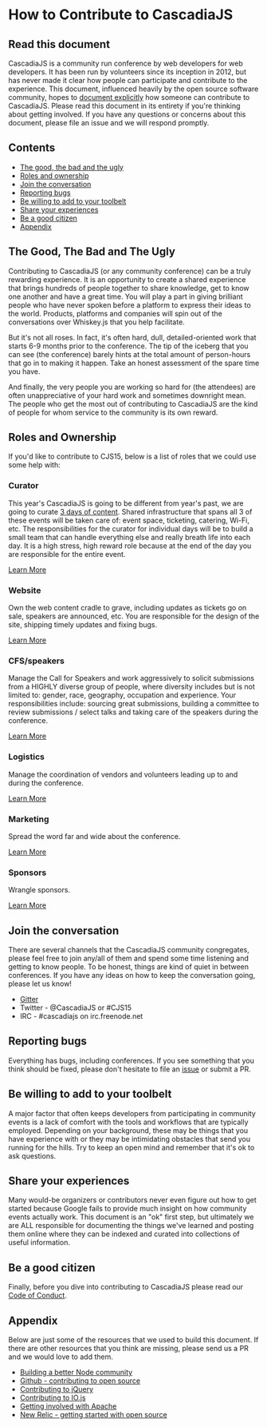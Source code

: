 # How to Contribute to CascadiaJS

## Read this document

CascadiaJS is a community run conference by web developers for web developers. It has been run by volunteers since its inception in 2012, but has never made it clear how people can participate and contribute to the experience. This document, influenced heavily by the open source software community, hopes to [document explicitly](https://medium.com/node-js-javascript/building-a-better-node-community-3f8f45b45cb5#eaf0-117692598f79) how someone can contribute to CascadiaJS. Please read this document in its entirety if you're thinking about getting involved. If you have any questions or concerns about this document, please file an issue and we will respond promptly. 

## Contents
* [The good, the bad and the ugly](#the-good--the-bad-and-the-ugly)
* [Roles and ownership](#roles-and-ownership)
* [Join the conversation](#join-the-conversation)
* [Reporting bugs](#reporting-bugs)
* [Be willing to add to your toolbelt](#be-willing-to-add-to-your-toolbelt)
* [Share your experiences](#share-your-experiences)
* [Be a good citizen ](#be-a-good-citizen)
* [Appendix](#appendix)

## The Good, The Bad and The Ugly

Contributing to CascadiaJS (or any community conference) can be a truly rewarding experience. It is an opportunity to create a shared experience that brings hundreds of people together to share knowledge, get to know one another and have a great time. You will play a part in giving brilliant people who have never spoken before a platform to express their ideas to the world. Products, platforms and companies will spin out of the conversations over Whiskey.js that you help facilitate.

But it's not all roses. In fact, it's often hard, dull, detailed-oriented work that starts 6-9 months prior to the conference. The tip of the iceberg that you can see (the conference) barely hints at the total amount of person-hours that go in to making it happen. Take an honest assessment of the spare time you have. 

And finally, the very people you are working so hard for (the attendees) are often unappreciative of your hard work and sometimes downright mean. The people who get the most out of contributing to CascadiaJS are the kind of people for whom service to the community is its own reward.

## Roles and Ownership

If you'd like to contribute to CJS15, below is a list of roles that we could use some help with:

### Curator

This year's CascadiaJS is going to be different from year's past, we are going to curate [3 days of content](README.md#new-structure). Shared infrastructure that spans all 3 of these events will be taken care of: event space, ticketing, catering, Wi-Fi, etc. The responsibilities for the curator for individual days will be to build a small team that can handle everything else and really breath life into each day. It is a high stress, high reward role because at the end of the day you are responsible for the entire event.

[Learn More](https://github.com/cascadiajs/2015.cascadiajs.com/issues/6)

### Website

Own the web content cradle to grave, including updates as tickets go on sale, speakers are announced, etc. You are responsible for the design of the site, shipping timely updates and fixing bugs. 

[Learn More](https://github.com/cascadiajs/2015.cascadiajs.com/issues/7)

### CFS/speakers

Manage the Call for Speakers and work aggressively to solicit submissions from a HIGHLY diverse group of people, where diversity includes but is not limited to: gender, race, geography, occupation and experience. Your responsibilities include: sourcing great submissions, building a committee to review submissions / select talks and taking care of the speakers during the conference. 

[Learn More](https://github.com/cascadiajs/2015.cascadiajs.com/issues/8)

### Logistics

Manage the coordination of vendors and volunteers leading up to and during the conference. 

[Learn More](https://github.com/cascadiajs/2015.cascadiajs.com/issues/9)

### Marketing

Spread the word far and wide about the conference. 

[Learn More](https://github.com/cascadiajs/2015.cascadiajs.com/issues/10)

### Sponsors

Wrangle sponsors.

[Learn More](https://github.com/cascadiajs/2015.cascadiajs.com/issues/11)

## Join the conversation

There are several channels that the CascadiaJS community congregates, please feel free to join any/all of them and spend some time listening and getting to know people. To be honest, things are kind of quiet in between conferences. If you have any ideas on how to keep the conversation going, please let us know!

* [Gitter](https://gitter.im/cascadiajs/2015.cascadiajs.com)
* Twitter - @CascadiaJS or #CJS15
* IRC - #cascadiajs on irc.freenode.net

## Reporting bugs

Everything has bugs, including conferences. If you see something that you think should be fixed, please don't hesitate to file an [issue](https://github.com/cascadiajs/2015.cascadiajs.com/issues) or submit a PR. 

## Be willing to add to your toolbelt

A major factor that often keeps developers from participating in community events is a lack of comfort with the tools and workflows that are typically employed.  Depending on your background, these may be things that you have experience with or they may be intimidating obstacles that send you running for the hills. Try to keep an open mind and remember that it's ok to ask questions.

## Share your experiences 

Many would-be organizers or contributors never even figure out how to get started because Google fails to provide much insight on how community events actually work. This document is an "ok" first step, but ultimately we are ALL responsible for documenting the things we've learned and posting them online where they can be indexed and curated into collections of useful information.

## Be a good citizen 

Finally, before you dive into contributing to CascadiaJS please read our [Code of Conduct](/COC.md). 

## Appendix

Below are just some of the resources that we used to build this document. If there are other resources that you think are missing, please send us a PR and we would love to add them.

* [Building a better Node community](https://medium.com/node-js-javascript/building-a-better-node-community-3f8f45b45cb5)
* [Github - contributing to open source](https://guides.github.com/activities/contributing-to-open-source/index.html)
* [Contributing to jQuery](http://contribute.jquery.org/open-source/)
* [Contributing to IO.js](https://github.com/iojs/io.js/blob/master/CONTRIBUTING.md)
* [Getting involved with Apache](http://www.apache.org/foundation/getinvolved.html)
* [New Relic - getting started with open source](http://blog.newrelic.com/2014/05/05/open-source_gettingstarted/)

